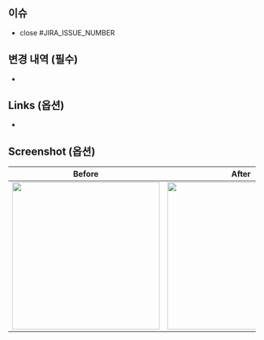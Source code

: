 ## 이슈
- close #JIRA_ISSUE_NUMBER

## 변경 내역 (필수)
-

## Links (옵션)
-

## Screenshot (옵션)
Before | After
:--: | :--:
<img src="" width="300" /> | <img src="" width="300" />

